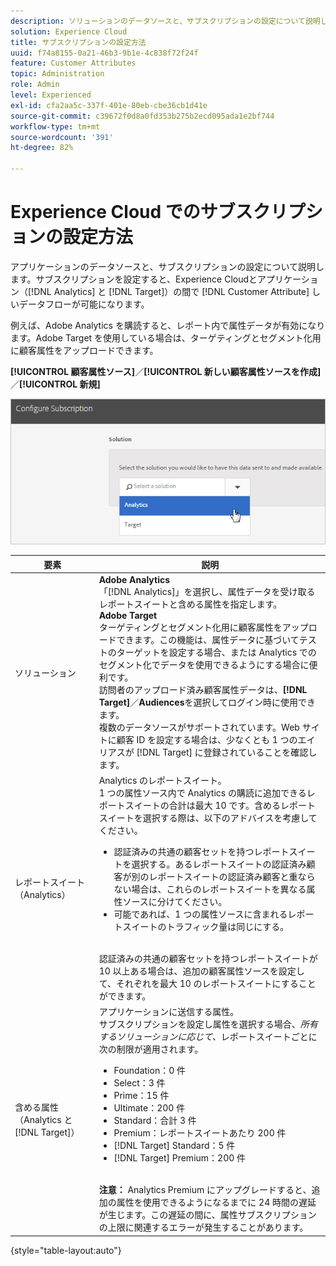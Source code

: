 ```yaml
---
description: ソリューションのデータソースと、サブスクリプションの設定について説明します。サブスクリプションを設定すると、Experience Cloudとアプリケーション（Analytics と Target）の間で顧客属性データをやり取りできるようになります。
solution: Experience Cloud
title: サブスクリプションの設定方法
uuid: f74a8155-0a21-46b3-9b1e-4c838f72f24f
feature: Customer Attributes
topic: Administration
role: Admin
level: Experienced
exl-id: cfa2aa5c-337f-401e-80eb-cbe36cb1d41e
source-git-commit: c39672f0d8a0fd353b275b2ecd095ada1e2bf744
workflow-type: tm+mt
source-wordcount: '391'
ht-degree: 82%

---
```


# Experience Cloud でのサブスクリプションの設定方法

アプリケーションのデータソースと、サブスクリプションの設定について説明します。サブスクリプションを設定すると、Experience Cloudとアプリケーション（[!DNL Analytics] と [!DNL Target]）の間で [!DNL Customer Attribute] しいデータフローが可能になります。

例えば、Adobe Analytics を購読すると、レポート内で属性データが有効になります。Adobe Target を使用している場合は、ターゲティングとセグメント化用に顧客属性をアップロードできます。

**[!UICONTROL 顧客属性ソース]**／**[!UICONTROL 新しい顧客属性ソースを作成]**／**[!UICONTROL 新規]**

![Experience Cloud でのサブスクリプション設定](assets/configure_subscription_page.png)

| 要素 | 説明 |
|--- |--- |
| ソリューション | **Adobe Analytics**<br> 「[!DNL Analytics]」を選択し、属性データを受け取るレポートスイートと含める属性を指定します。<br>**Adobe Target**<br> ターゲティングとセグメント化用に顧客属性をアップロードできます。この機能は、属性データに基づいてテストのターゲットを設定する場合、または Analytics でのセグメント化でデータを使用できるようにする場合に便利です。<br>訪問者のアップロード済み顧客属性データは、**[!DNL Target]**／**Audiences**&#x200B;を選択してログイン時に使用できます。<br>複数のデータソースがサポートされています。Web サイトに顧客 ID を設定する場合は、少なくとも 1 つのエイリアスが [!DNL Target] に登録されていることを確認します。 |
| レポートスイート（Analytics） | Analytics のレポートスイート。<br>1 つの属性ソース内で Analytics の購読に追加できるレポートスイートの合計は最大 10 です。含めるレポートスイートを選択する際は、以下のアドバイスを考慮してください。<ul><li>認証済みの共通の顧客セットを持つレポートスイートを選択する。あるレポートスイートの認証済み顧客が別のレポートスイートの認証済み顧客と重ならない場合は、これらのレポートスイートを異なる属性ソースに分けてください。</li><li>可能であれば、1 つの属性ソースに含まれるレポートスイートのトラフィック量は同じにする。</li></ul><br>認証済みの共通の顧客セットを持つレポートスイートが 10 以上ある場合は、追加の顧客属性ソースを設定して、それぞれを最大 10 のレポートスイートにすることができます。 |
| 含める属性（Analytics と [!DNL Target]） | アプリケーションに送信する属性。<br>サブスクリプションを設定し属性を選択する場合、_所有するソリューションに応じて、_&#x200B;レポートスイートごとに次の制限が適用されます。<ul><li>Foundation：0 件</li><li>Select：3 件</li><li>Prime：15 件</li><li>Ultimate：200 件</li><li>Standard：合計 3 件</li><li>Premium：レポートスイートあたり 200 件</li><li>[!DNL Target] Standard：5 件</li><li>[!DNL Target] Premium：200 件</li></ul><br>**注意：** Analytics Premium にアップグレードすると、追加の属性を使用できるようになるまでに 24 時間の遅延が生じます。この遅延の間に、属性サブスクリプションの上限に関連するエラーが発生することがあります。 |

{style="table-layout:auto"}
